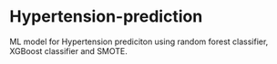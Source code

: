 # Hypertension-prediction
ML model for Hypertension prediciton using random forest classifier, XGBoost classifier and SMOTE.
